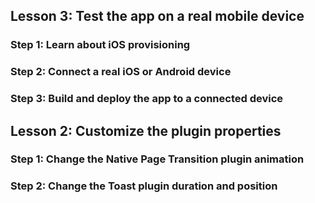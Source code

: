 ## Lesson 3: Test the app on a real mobile device

### Step 1: Learn about iOS provisioning

### Step 2: Connect a real iOS or Android device

### Step 3: Build and deploy the app to a connected device


## Lesson 2: Customize the plugin properties

### Step 1: Change the Native Page Transition plugin animation

### Step 2: Change the Toast plugin duration and position